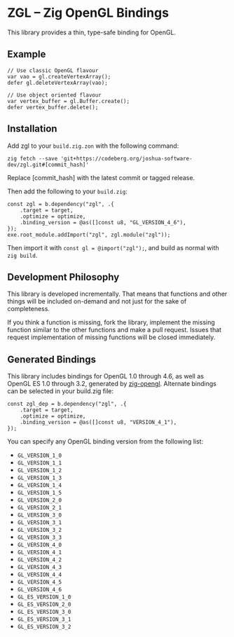 # ZGL – Zig OpenGL Bindings

This library provides a thin, type-safe binding for OpenGL.

## Example

```zig
// Use classic OpenGL flavour
var vao = gl.createVertexArray();
defer gl.deleteVertexArray(vao);

// Use object oriented flavour
var vertex_buffer = gl.Buffer.create();
defer vertex_buffer.delete();
```

## Installation

Add zgl to your `build.zig.zon` with the following command:

`zig fetch --save 'git+https://codeberg.org/joshua-software-dev/zgl.git#[commit_hash]'`

Replace [commit_hash] with the latest commit or tagged release.

Then add the following to your `build.zig`:

```zig
const zgl = b.dependency("zgl", .{
    .target = target,
    .optimize = optimize,
    .binding_version = @as([]const u8, "GL_VERSION_4_6"),
});
exe.root_module.addImport("zgl", zgl.module("zgl"));
```

Then import it with `const gl = @import("zgl");`, and build as normal with `zig build`.

## Development Philosophy

This library is developed incrementally. That means that functions and other things will be included on-demand and not just for the sake of completeness.

If you think a function is missing, fork the library, implement the missing function similar to the other functions and make a pull request. Issues that request implementation of missing functions will be closed immediately.

## Generated Bindings

This library includes bindings for OpenGL 1.0 through 4.6, as well as OpenGL ES 1.0 through 3.2, generated by [zig-opengl](https://github.com/MasterQ32/zig-opengl). Alternate bindings can be selected in your build.zig file:

```zig
const zgl_dep = b.dependency("zgl", .{
    .target = target,
    .optimize = optimize,
    .binding_version = @as([]const u8, "VERSION_4_1"),
});
```

You can specify any OpenGL binding version from the following list:
- `GL_VERSION_1_0`
- `GL_VERSION_1_1`
- `GL_VERSION_1_2`
- `GL_VERSION_1_3`
- `GL_VERSION_1_4`
- `GL_VERSION_1_5`
- `GL_VERSION_2_0`
- `GL_VERSION_2_1`
- `GL_VERSION_3_0`
- `GL_VERSION_3_1`
- `GL_VERSION_3_2`
- `GL_VERSION_3_3`
- `GL_VERSION_4_0`
- `GL_VERSION_4_1`
- `GL_VERSION_4_2`
- `GL_VERSION_4_3`
- `GL_VERSION_4_4`
- `GL_VERSION_4_5`
- `GL_VERSION_4_6`
- `GL_ES_VERSION_1_0`
- `GL_ES_VERSION_2_0`
- `GL_ES_VERSION_3_0`
- `GL_ES_VERSION_3_1`
- `GL_ES_VERSION_3_2`
